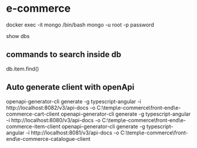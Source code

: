 # e-commerce

docker exec -it mongo /bin/bash
mongo -u root -p password

show dbs

## commands to search inside db
db.item.find()


## Auto generate client with openApi
openapi-generator-cli generate -g typescript-angular -i http://localhost:8082/v3/api-docs -o C:\temp\e-commerce\front-end\e-commerce-cart-client
openapi-generator-cli generate -g typescript-angular -i http://localhost:8080/v3/api-docs -o C:\temp\e-commerce\front-end\e-commerce-item-client
openapi-generator-cli generate -g typescript-angular -i http://localhost:8081/v3/api-docs -o C:\temp\e-commerce\front-end\e-commerce-catalogue-client